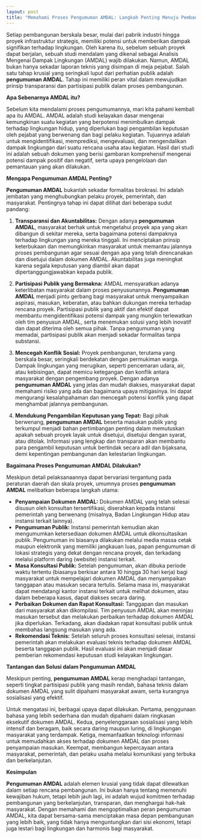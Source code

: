 ```yaml
---
layout: post
title: "Memahami Proses Pengumuman AMDAL: Langkah Penting Menuju Pembangunan Berkelanjutan"
---
```


Setiap pembangunan berskala besar, mulai dari pabrik industri hingga proyek infrastruktur strategis, memiliki potensi untuk memberikan dampak signifikan terhadap lingkungan. Oleh karena itu, sebelum sebuah proyek dapat berjalan, sebuah studi mendalam yang dikenal sebagai Analisis Mengenai Dampak Lingkungan (AMDAL) wajib dilakukan. Namun, AMDAL bukan hanya sekadar laporan teknis yang disimpan di meja pejabat. Salah satu tahap krusial yang seringkali luput dari perhatian publik adalah **pengumuman AMDAL**. Tahap ini memiliki peran vital dalam mewujudkan prinsip transparansi dan partisipasi publik dalam proses pembangunan.

**Apa Sebenarnya AMDAL itu?**

Sebelum kita mendalami proses pengumumannya, mari kita pahami kembali apa itu AMDAL. AMDAL adalah studi kelayakan dasar mengenai kemungkinan suatu kegiatan yang berpotensi menimbulkan dampak terhadap lingkungan hidup, yang diperlukan bagi pengambilan keputusan oleh pejabat yang berwenang dan bagi pelaku kegiatan. Tujuannya adalah untuk mengidentifikasi, memprediksi, mengevaluasi, dan mengendalikan dampak lingkungan dari suatu rencana usaha atau kegiatan. Hasil dari studi ini adalah sebuah dokumen yang berisi gambaran komprehensif mengenai potensi dampak positif dan negatif, serta upaya pengelolaan dan pemantauan yang akan dilakukan.

**Mengapa Pengumuman AMDAL Penting?**

**Pengumuman AMDAL** bukanlah sekadar formalitas birokrasi. Ini adalah jembatan yang menghubungkan pelaku proyek, pemerintah, dan masyarakat. Pentingnya tahap ini dapat dilihat dari beberapa sudut pandang:

1.  **Transparansi dan Akuntabilitas:** Dengan adanya **pengumuman AMDAL**, masyarakat berhak untuk mengetahui proyek apa yang akan dibangun di sekitar mereka, serta bagaimana potensi dampaknya terhadap lingkungan yang mereka tinggali. Ini menciptakan prinsip keterbukaan dan memungkinkan masyarakat untuk memantau jalannya proses pembangunan agar sesuai dengan apa yang telah direncanakan dan disetujui dalam dokumen AMDAL. Akuntabilitas juga meningkat karena segala keputusan yang diambil akan dapat dipertanggungjawabkan kepada publik.

2.  **Partisipasi Publik yang Bermakna:** AMDAL mensyaratkan adanya keterlibatan masyarakat dalam proses penyusunannya. **Pengumuman AMDAL** menjadi pintu gerbang bagi masyarakat untuk menyampaikan aspirasi, masukan, keberatan, atau bahkan dukungan mereka terhadap rencana proyek. Partisipasi publik yang aktif dan efektif dapat membantu mengidentifikasi potensi dampak yang mungkin terlewatkan oleh tim penyusun AMDAL, serta menemukan solusi yang lebih inovatif dan dapat diterima oleh semua pihak. Tanpa pengumuman yang memadai, partisipasi publik akan menjadi sekadar formalitas tanpa substansi.

3.  **Mencegah Konflik Sosial:** Proyek pembangunan, terutama yang berskala besar, seringkali berdekatan dengan permukiman warga. Dampak lingkungan yang merugikan, seperti pencemaran udara, air, atau kebisingan, dapat memicu ketegangan dan konflik antara masyarakat dengan pengembang proyek. Dengan adanya **pengumuman AMDAL** yang jelas dan mudah diakses, masyarakat dapat memahami risiko yang ada dan bagaimana upaya mitigasinya. Ini dapat mengurangi kesalahpahaman dan mencegah potensi konflik yang dapat menghambat jalannya pembangunan.

4.  **Mendukung Pengambilan Keputusan yang Tepat:** Bagi pihak berwenang, **pengumuman AMDAL** beserta masukan publik yang terkumpul menjadi bahan pertimbangan penting dalam memutuskan apakah sebuah proyek layak untuk disetujui, disetujui dengan syarat, atau ditolak. Informasi yang lengkap dan transparan akan membantu para pengambil keputusan untuk bertindak secara adil dan bijaksana, demi kepentingan pembangunan dan kelestarian lingkungan.

**Bagaimana Proses Pengumuman AMDAL Dilakukan?**

Meskipun detail pelaksanaannya dapat bervariasi tergantung pada peraturan daerah dan skala proyek, umumnya proses **pengumuman AMDAL** melibatkan beberapa langkah utama:

*   **Penyampaian Dokumen AMDAL:** Dokumen AMDAL yang telah selesai disusun oleh konsultan tersertifikasi, diserahkan kepada instansi pemerintah yang berwenang (misalnya, Badan Lingkungan Hidup atau instansi terkait lainnya).
*   **Pengumuman Publik:** Instansi pemerintah kemudian akan mengumumkan ketersediaan dokumen AMDAL untuk dikonsultasikan publik. Pengumuman ini biasanya dilakukan melalui media massa cetak maupun elektronik yang memiliki jangkauan luas, papan pengumuman di lokasi strategis yang dekat dengan rencana proyek, dan terkadang melalui platform daring (website) instansi terkait.
*   **Masa Konsultasi Publik:** Setelah pengumuman, akan dibuka periode waktu tertentu (biasanya berkisar antara 10 hingga 30 hari kerja) bagi masyarakat untuk mempelajari dokumen AMDAL dan menyampaikan tanggapan atau masukan secara tertulis. Selama masa ini, masyarakat dapat mendatangi kantor instansi terkait untuk melihat dokumen, atau dalam beberapa kasus, dapat diakses secara daring.
*   **Perbaikan Dokumen dan Rapat Konsultasi:** Tanggapan dan masukan dari masyarakat akan dikompilasi. Tim penyusun AMDAL akan meninjau masukan tersebut dan melakukan perbaikan terhadap dokumen AMDAL jika diperlukan. Terkadang, akan diadakan rapat konsultasi publik untuk membahas langsung masukan yang ada.
*   **Rekomendasi Teknis:** Setelah seluruh proses konsultasi selesai, instansi pemerintah akan melakukan evaluasi teknis terhadap dokumen AMDAL beserta tanggapan publik. Hasil evaluasi ini akan menjadi dasar pemberian rekomendasi keputusan studi kelayakan lingkungan.

**Tantangan dan Solusi dalam Pengumuman AMDAL**

Meskipun penting, **pengumuman AMDAL** kerap menghadapi tantangan, seperti tingkat partisipasi publik yang masih rendah, bahasa teknis dalam dokumen AMDAL yang sulit dipahami masyarakat awam, serta kurangnya sosialisasi yang efektif.

Untuk mengatasi ini, berbagai upaya dapat dilakukan. Pertama, penggunaan bahasa yang lebih sederhana dan mudah dipahami dalam ringkasan eksekutif dokumen AMDAL. Kedua, penyelenggaraan sosialisasi yang lebih intensif dan beragam, baik secara daring maupun luring, di lingkungan masyarakat yang terdampak. Ketiga, memanfaatkan teknologi informasi untuk memudahkan akses terhadap dokumen AMDAL dan proses penyampaian masukan. Keempat, membangun kepercayaan antara masyarakat, pemerintah, dan pelaku usaha melalui komunikasi yang terbuka dan berkelanjutan.

**Kesimpulan**

**Pengumuman AMDAL** adalah elemen krusial yang tidak dapat dilewatkan dalam setiap rencana pembangunan. Ini bukan hanya tentang memenuhi kewajiban hukum, tetapi lebih jauh lagi, ini adalah wujud komitmen terhadap pembangunan yang berkelanjutan, transparan, dan menghargai hak-hak masyarakat. Dengan memahami dan mengoptimalkan peran pengumuman AMDAL, kita dapat bersama-sama menciptakan masa depan pembangunan yang lebih baik, yang tidak hanya menguntungkan dari sisi ekonomi, tetapi juga lestari bagi lingkungan dan harmonis bagi masyarakat.
